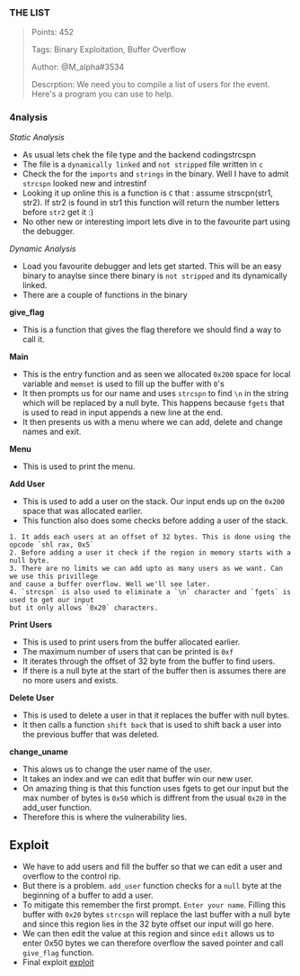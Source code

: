 ### THE LIST 

> Points: 452
>
> Tags: Binary Exploitation, Buffer Overflow 
>
> Author: @M_alpha#3534
>
> Descrption: We need you to compile a list of users for the event. Here's a program you can use to help.
>

### 4nalysis
*Static Analysis*
- As usual lets chek the file type and the backend codingstrcspn
- The file is a `dynamically linked` and `not stripped` file written in `c`
- Check the for the `imports` and `strings` in the binary. Well I have to admit `strcspn` looked new and intrestinf
- Looking it up online this is a function is `C` that : assume strscpn(str1, str2). If str2 is found in str1 this function will
return the number letters before `str2` get it :)
- No other new or interesting import lets dive in to the favourite part using the debugger.


*Dynamic Analysis*

- Load you favourite debugger and lets get started. This will be an easy binary to anaylse 
since there binary is `not stripped` and its dynamically linked.
- There are a couple of functions in the binary 

**give_flag**

- This is a function that gives the flag therefore we should find a way to call it.

**Main**
- This is the entry function and as seen we allocated `0x200` space for local 
variable and `memset` is used to fill up the buffer with `0`'s
- It then prompts us for our name and uses `strcspn` to find `\n` in the string
which will be replaced by a null byte. This happens because `fgets` that is used to 
read in input appends a new line at the end.
- It then presents us with a menu where we can add, delete and change names and exit.

**Menu**

- This is used to print the menu.

**Add User**

- This is used to add a user on the stack. Our input ends up on the `0x200` space that 
was allocated earlier.
- This function also does some checks before adding a user of the stack.
```
1. It adds each users at an offset of 32 bytes. This is done using the opcode `shl rax, 0x5`
2. Before adding a user it check if the region in memory starts with a null byte.
3. There are no limits we can add upto as many users as we want. Can we use this privillege
and cause a buffer overflow. Well we'll see later.
4. `strcspn` is also used to eliminate a `\n` character and `fgets` is used to get our input
but it only allows `0x20` characters.
```

**Print Users**

- This is used to print users from the buffer allocated earlier.
- The maximum number of users that can be printed is `0xf` 
- It iterates through the offset of 32 byte from the buffer to find users.
- If there is a null byte at the start of the buffer then is assumes there are no more users and exists.

**Delete User**
- This is used to delete a user in that it replaces the buffer with null bytes.
- It then calls a function `shift back` that is used to shift back a user into 
the previous buffer that was deleted.

**change_uname**
- This alows us to change the user name of the user.
- It takes an index and we can edit that buffer win our new user.
- On amazing thing is that this function uses fgets to get our input but the max
number of bytes is `0x50` which is diffrent from the usual `0x20` in the add_user function.
- Therefore this is where the vulnerability lies.

## Exploit

- We have to add users and fill the buffer so that we can edit a user and overflow to the 
control rip.
- But there is a problem. `add_user` function checks for a `null` byte at the beginning of
a buffer to add a user.
- To mitigate this remember the first prompt. `Enter your name`. Filling this buffer with 
`0x20` bytes `strcspn` will replace the last buffer with a null byte and since this region 
lies in the 32 byte offset our input will go here.
- We can then edit the value at this region and since `edit` allows us to enter 0x50 bytes 
we can therefore overflow the saved pointer and call `give_flag` function.
- Final exploit [exploit](exploit.py)


